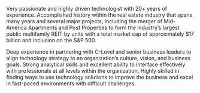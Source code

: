 Very passionate and highly driven technologist with 20+ years of experience. Accomplished history within the real estate industry that spans many years and several major projects, including the merger of Mid-America Apartments and Post Properties to form the industry’s largest public multifamily REIT by units with a total market cap of approximately $17 billion and inclusion on the S&P 500.

Deep experience in partnering with C-Level and senior business leaders to align technology strategy to an organization’s culture, vision, and business goals. Strong analytical skills and excellent ability to interface effectively with professionals at all levels within the organization. Highly skilled in finding ways to use technology solutions to improve the business and excel in fast-paced environments with difficult challenges.

